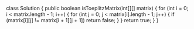 class Solution {
public boolean isToeplitzMatrix(int[][] matrix) {
for (int i = 0; i < matrix.length - 1; i++) {
for (int j = 0; j < matrix[i].length - 1; j++) {
if (matrix[i][j] != matrix[i + 1][j + 1]) return false;
}
}
return true;
}
}